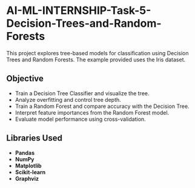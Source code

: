 # AI-ML-INTERNSHIP-Task-5-Decision-Trees-and-Random-Forests

This project explores tree-based models for classification using Decision Trees and Random Forests. The example provided uses the Iris dataset.

## Objective

* Train a Decision Tree Classifier and visualize the tree.
* Analyze overfitting and control tree depth.
* Train a Random Forest and compare accuracy with the Decision Tree.
* Interpret feature importances from the Random Forest model.
* Evaluate model performance using cross-validation.

## Libraries Used

* **Pandas**
* **NumPy**
* **Matplotlib**
* **Scikit-learn**
* **Graphviz**
